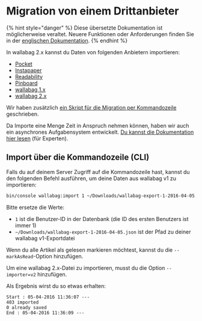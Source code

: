 Migration von einem Drittanbieter
=================================

{% hint style="danger" %}
Diese übersetzte Dokumentation ist möglicherweise veraltet. Neuere Funktionen oder Anforderungen finden Sie in der [englischen Dokumentation](https://doc.wallabag.org/en/).
{% endhint %}

In wallabag 2.x kannst du Daten von folgenden Anbietern importieren:

-   [Pocket](Pocket.md)
-   [Instapaper](Instapaper.md)
-   [Readability](Readability.md)
-   [Pinboard](Pinboard.md)
-   [wallabag 1.x](wallabagv1.md)
-   [wallabag 2.x](wallabagv2.md)

Wir haben zusätzlich [ein Skript für die Migration per
Kommandozeile](#import-via-command-line-interface-cli) geschrieben.

Da Importe eine Menge Zeit in Anspruch nehmen können, haben wir auch ein
asynchrones Aufgabensystem entwickelt. [Du kannst die Dokumentation hier lesen](../../admin/asynchronous.md)
(für Experten).

Import über die Kommandozeile (CLI)
-----------------------------------

Falls du auf deinem Server Zugriff auf die Kommandozeile hast, kannst du
den folgenden Befehl ausführen, um deine Daten aus wallabag v1 zu
importieren:

```bash
bin/console wallabag:import 1 ~/Downloads/wallabag-export-1-2016-04-05.json --env=prod
```

Bitte ersetze die Werte:

-   `1` ist die Benutzer-ID in der Datenbank (die ID des ersten
    Benutzers ist immer 1)
-   `~/Downloads/wallabag-export-1-2016-04-05.json` ist der Pfad zu
    deiner wallabag v1-Exportdatei

Wenn du alle Artikel als gelesen markieren möchtest, kannst du die
`--markAsRead`-Option hinzufügen.

Um eine wallabag 2.x-Datei zu importieren, musst du die Option
`--importer=v2` hinzufügen.

Als Ergebnis wirst du so etwas erhalten:

```
Start : 05-04-2016 11:36:07 ---
403 imported
0 already saved
End : 05-04-2016 11:36:09 ---
```
